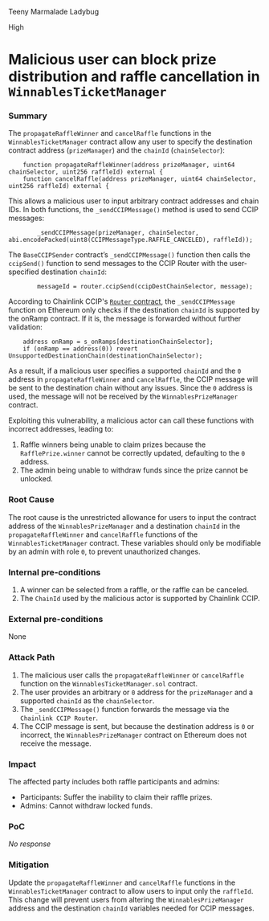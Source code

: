Teeny Marmalade Ladybug

High

# Malicious user can block prize distribution and raffle cancellation in `WinnablesTicketManager`

### Summary

The `propagateRaffleWinner` and `cancelRaffle` functions in the `WinnablesTicketManager` contract allow any user to specify the destination contract address (`prizeManager`) and the `chainId` (`chainSelector`):

```solidity
    function propagateRaffleWinner(address prizeManager, uint64 chainSelector, uint256 raffleId) external {
    function cancelRaffle(address prizeManager, uint64 chainSelector, uint256 raffleId) external {
```

This allows a malicious user to input arbitrary contract addresses and chain IDs. In both functions, the `_sendCCIPMessage()` method is used to send CCIP messages:

```solidity
        _sendCCIPMessage(prizeManager, chainSelector, abi.encodePacked(uint8(CCIPMessageType.RAFFLE_CANCELED), raffleId));
```

The `BaseCCIPSender` contract’s `_sendCCIPMessage()` function then calls the `ccipSend()` function to send messages to the CCIP Router with the user-specified destination `chainId`:

```solidity
        messageId = router.ccipSend(ccipDestChainSelector, message);
```

According to Chainlink CCIP's [`Router` contract](https://etherscan.io/address/0x80226fc0Ee2b096224EeAc085Bb9a8cba1146f7D#code), the `_sendCCIPMessage` function on Ethereum only checks if the destination `chainId` is supported by the onRamp contract. If it is, the message is forwarded without further validation:

```solidity
    address onRamp = s_onRamps[destinationChainSelector];
    if (onRamp == address(0)) revert UnsupportedDestinationChain(destinationChainSelector);
```

As a result, if a malicious user specifies a supported `chainId` and the `0` address in `propagateRaffleWinner` and `cancelRaffle`, the CCIP message will be sent to the destination chain without any issues. Since the `0` address is used, the message will not be received by the `WinnablesPrizeManager` contract.

Exploiting this vulnerability, a malicious actor can call these functions with incorrect addresses, leading to:
1. Raffle winners being unable to claim prizes because the `RafflePrize.winner` cannot be correctly updated, defaulting to the `0` address.
2. The admin being unable to withdraw funds since the prize cannot be unlocked.

### Root Cause

The root cause is the unrestricted allowance for users to input the contract address of the `WinnablesPrizeManager` and a destination `chainId` in the `propagateRaffleWinner` and `cancelRaffle` functions of the `WinnablesTicketManager` contract. These variables should only be modifiable by an admin with role `0`, to prevent unauthorized changes.

### Internal pre-conditions

1. A winner can be selected from a raffle, or the raffle can be canceled.
2. The `ChainId` used by the malicious actor is supported by Chainlink CCIP.

### External pre-conditions

None

### Attack Path

1. The malicious user calls the `propagateRaffleWinner` or `cancelRaffle` function on the `WinnablesTicketManager.sol` contract.
2. The user provides an arbitrary or `0` address for the `prizeManager` and a supported `chainId` as the `chainSelector`.
3. The `_sendCCIPMessage()` function forwards the message via the `Chainlink CCIP Router`.
4. The CCIP message is sent, but because the destination address is `0` or incorrect, the `WinnablesPrizeManager` contract on Ethereum does not receive the message.

### Impact

The affected party includes both raffle participants and admins:
- Participants: Suffer the inability to claim their raffle prizes.
- Admins: Cannot withdraw locked funds. 

### PoC

_No response_

### Mitigation

Update the `propagateRaffleWinner` and `cancelRaffle` functions in the `WinnablesTicketManager` contract to allow users to input only the `raffleId`. This change will prevent users from altering the `WinnablesPrizeManager` address and the destination `chainId` variables needed for CCIP messages.